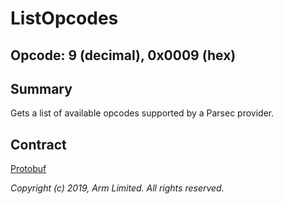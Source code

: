 # ListOpcodes

## Opcode: 9 (decimal), 0x0009 (hex)

## Summary

Gets a list of available opcodes supported by a Parsec provider.

## Contract

[Protobuf](https://github.com/parallaxsecond/parsec-operations/blob/master/protobuf/list_opcodes.proto)

*Copyright (c) 2019, Arm Limited. All rights reserved.*
